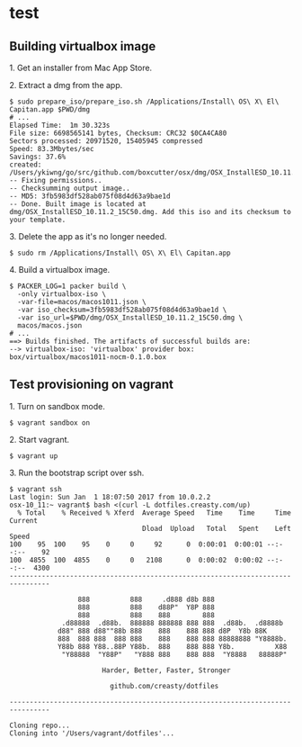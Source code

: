 test
====

Building virtualbox image
-------------------------

1\. Get an installer from Mac App Store.

2\. Extract a dmg from the app.

```hcl
$ sudo prepare_iso/prepare_iso.sh /Applications/Install\ OS\ X\ El\ Capitan.app $PWD/dmg
# ...
Elapsed Time:  1m 30.323s
File size: 6698565141 bytes, Checksum: CRC32 $0CA4CA80
Sectors processed: 20971520, 15405945 compressed
Speed: 83.3Mbytes/sec
Savings: 37.6%
created: /Users/ykiwng/go/src/github.com/boxcutter/osx/dmg/OSX_InstallESD_10.11.2_15C50.dmg
-- Fixing permissions..
-- Checksumming output image..
-- MD5: 3fb5983df528ab075f08d4d63a9bae1d
-- Done. Built image is located at dmg/OSX_InstallESD_10.11.2_15C50.dmg. Add this iso and its checksum to your template.
```

3\. Delete the app as it's no longer needed.

```hcl
$ sudo rm /Applications/Install\ OS\ X\ El\ Capitan.app
```

4\. Build a virtualbox image.

```hcl
$ PACKER_LOG=1 packer build \
  -only virtualbox-iso \
  -var-file=macos/macos1011.json \
  -var iso_checksum=3fb5983df528ab075f08d4d63a9bae1d \
  -var iso_url=$PWD/dmg/OSX_InstallESD_10.11.2_15C50.dmg \
  macos/macos.json
# ...
==> Builds finished. The artifacts of successful builds are:
--> virtualbox-iso: 'virtualbox' provider box: box/virtualbox/macos1011-nocm-0.1.0.box
```


Test provisioning on vagrant
----------------------------

1\. Turn on sandbox mode.

```hcl
$ vagrant sandbox on
```

2\. Start vagrant.

```hcl
$ vagrant up
```

3\. Run the bootstrap script over ssh.

```hcl
$ vagrant ssh
Last login: Sun Jan  1 18:07:50 2017 from 10.0.2.2
osx-10_11:~ vagrant$ bash <(curl -L dotfiles.creasty.com/up)
  % Total    % Received % Xferd  Average Speed   Time    Time     Time  Current
                                 Dload  Upload   Total   Spent    Left  Speed
100    95  100    95    0     0     92      0  0:00:01  0:00:01 --:--:--    92
100  4855  100  4855    0     0   2108      0  0:00:02  0:00:02 --:--:--  4300
--------------------------------------------------------------------------------

                 888          888     .d888 d8b 888
                 888          888    d88P"  Y8P 888
                 888          888    888        888
             .d88888  .d88b.  888888 888888 888 888  .d88b.  .d8888b
            d88" 888 d88""88b 888    888    888 888 d8P  Y8b 88K
            888  888 888  888 888    888    888 888 88888888 "Y8888b.
            Y88b 888 Y88..88P Y88b.  888    888 888 Y8b.          X88
             "Y88888  "Y88P"   "Y888 888    888 888  "Y8888   88888P"

                       Harder, Better, Faster, Stronger

                         github.com/creasty/dotfiles

--------------------------------------------------------------------------------

Cloning repo...
Cloning into '/Users/vagrant/dotfiles'...
```
